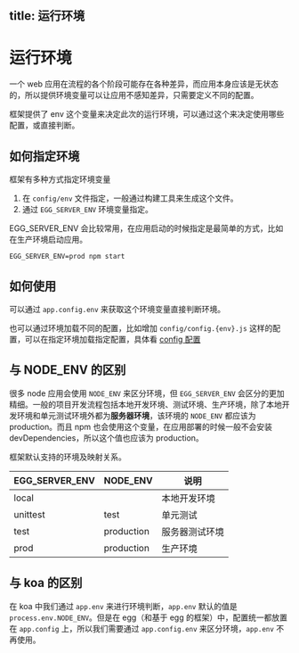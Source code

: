 title: 运行环境
---

# 运行环境

一个 web 应用在流程的各个阶段可能存在各种差异，而应用本身应该是无状态的，所以提供环境变量可以让应用不感知差异，只需要定义不同的配置。

框架提供了 env 这个变量来决定此次的运行环境，可以通过这个来决定使用哪些配置，或直接判断。

## 如何指定环境

框架有多种方式指定环境变量

1. 在 `config/env` 文件指定，一般通过构建工具来生成这个文件。
1. 通过 `EGG_SERVER_ENV` 环境变量指定。

EGG_SERVER_ENV 会比较常用，在应用启动的时候指定是最简单的方式，比如在生产环境启动应用。

```shell
EGG_SERVER_ENV=prod npm start
```

## 如何使用

可以通过 `app.config.env` 来获取这个环境变量直接判断环境。

也可以通过环境加载不同的配置，比如增加 `config/config.{env}.js` 这样的配置，可以在指定环境加载指定配置，具体看 [config 配置](./config.md)

## 与 NODE_ENV 的区别

很多 node 应用会使用 `NODE_ENV` 来区分环境，但 `EGG_SERVER_ENV` 会区分的更加精细。一般的项目开发流程包括本地开发环境、测试环境、生产环境，除了本地开发环境和单元测试环境外都为**服务器环境**，该环境的 `NODE_ENV` 都应该为 production。而且 npm 也会使用这个变量，在应用部署的时候一般不会安装 devDependencies，所以这个值也应该为 production。

框架默认支持的环境及映射关系。

EGG_SERVER_ENV | NODE_ENV | 说明
--- | --- | ---
local | | 本地开发环境
unittest | test | 单元测试
test | production | 服务器测试环境
prod | production | 生产环境

## 与 koa 的区别

在 koa 中我们通过 `app.env` 来进行环境判断，`app.env` 默认的值是 `process.env.NODE_ENV`。但是在 egg（和基于 egg 的框架）中，配置统一都放置在 `app.config` 上，所以我们需要通过 `app.config.env` 来区分环境，`app.env` 不再使用。
